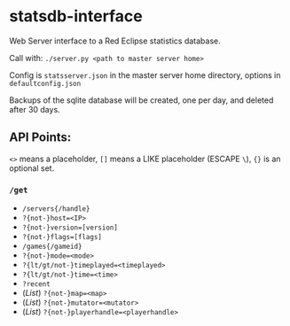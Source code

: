 # statsdb-interface
Web Server interface to a Red Eclipse statistics database.

Call with: `./server.py <path to master server home>`

Config is `statsserver.json` in the master server home directory, options in `defaultconfig.json`

Backups of the sqlite database will be created, one per day, and deleted after 30 days.

## API Points:

`<>` means a placeholder, `[]` means a LIKE placeholder (ESCAPE `\`), `{}` is an optional set.

### `/get`
* `/servers{/handle}`
 * `?{not-}host=<IP>`
 * `?{not-}version=[version]`
 * `?{not-}flags=[flags]`
* `/games{/gameid}`
 * `?{not-}mode=<mode>`
 * `?{lt/gt/not-}timeplayed=<timeplayed>`
 * `?{lt/gt/not-}time=<time>`
 * `?recent`
 * (*List*) `?{not-}map=<map>`
 * (*List*) `?{not-}mutator=<mutator>`
 * (*List*) `?{not-}playerhandle=<playerhandle>`
